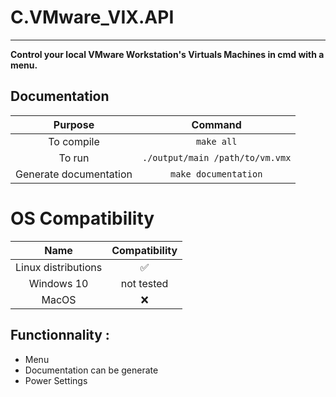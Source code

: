 # C.VMware_VIX.API 
---
**Control your local VMware Workstation's Virtuals Machines in cmd with a menu.** 

## Documentation 

| Purpose               |         Command               |
|:---------------------:|:-----------------------------:|
| To compile            |`make all`                     |
| To run                |`./output/main /path/to/vm.vmx`|
|Generate documentation | `make documentation`          |

# OS Compatibility 
| Name              | Compatibility     |
|:-----------------:|:-----------------:|
|Linux distributions|:white_check_mark: |
|Windows 10         |not tested         |
|MacOS              |:x:                |

## Functionnality :
-   Menu
-   Documentation can be generate
-   Power Settings
